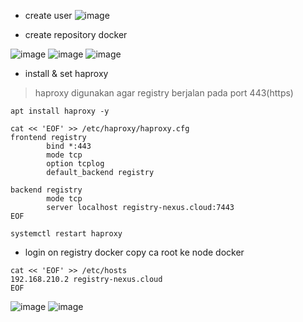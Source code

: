 - create user
![image](https://github.com/galihtw04/nexus-registry/assets/96242740/b2a9ba6f-d5d0-4507-902c-03fd372617de)

- create repository docker

![image](https://github.com/galihtw04/nexus-registry/assets/96242740/d0ca1998-e028-40aa-87f3-902eb3fc0e9b)
![image](https://github.com/galihtw04/nexus-registry/assets/96242740/00e264ea-2b61-44cf-9c54-21186bd2200a)
![image](https://github.com/galihtw04/nexus-registry/assets/96242740/1cad19ba-f336-42fe-aa12-ce851ae219c2)


- install & set haproxy
> haproxy digunakan agar registry berjalan pada port 443(https)

```
apt install haproxy -y
```

```
cat << 'EOF' >> /etc/haproxy/haproxy.cfg
frontend registry
        bind *:443
        mode tcp
        option tcplog
        default_backend registry

backend registry
        mode tcp
        server localhost registry-nexus.cloud:7443
EOF
```

```
systemctl restart haproxy
```

- login on registry docker
copy ca root ke node docker
```
cat << 'EOF' >> /etc/hosts
192.168.210.2 registry-nexus.cloud
EOF
```
![image](https://github.com/galihtw04/nexus-registry/assets/96242740/55d56d34-34bc-499b-9d3d-d08448c67aac)
![image](https://github.com/galihtw04/nexus-registry/assets/96242740/8be0ede8-b7f8-4392-8321-5f67433a48e9)
